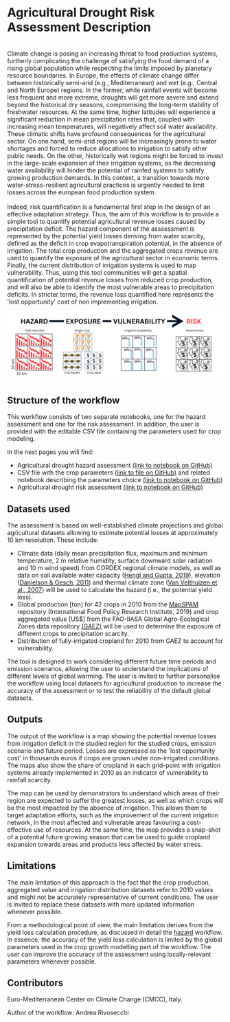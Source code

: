 # Agricultural Drought Risk Assessment Description
<br>
Climate change is posing an increasing threat to food production systems, furtherly complicating the challenge of satisfying the food demand of a rising global population while respecting the limits imposed by planetary resource boundaries. In Europe, the effects of climate change differ between historically semi-arid (e.g., Mediterranean) and wet (e.g., Central and North Europe) regions. In the former, while rainfall events will become less frequent and more extreme, droughts will get more severe and extend beyond the historical dry seasons, compromising the long-term stability of freshwater resources. At the same time, higher latitudes will experience a significant reduction in mean precipitation rates that, coupled with increasing mean temperatures, will negatively affect soil water availability. These climatic shifts have profound consequences for the agricultural sector. On one hand, semi-arid regions will be increasingly prone to water shortages and forced to reduce allocations to irrigation to satisfy other public needs. On the other, historically wet regions might be forced to invest in the large-scale expansion of their irrigation systems, as the decreasing water availability will hinder the potential of rainfed systems to satisfy growing production demands. In this context, a transition towards more water-stress-resilient agricultural practices is urgently needed to limit losses across the european food production system.
<br>
<br>
Indeed, risk quantification is a fundamental first step in the design of an effective adaptation strategy. Thus, the aim of this workflow is to provide a simple tool to quantify potential agricultural revenue losses caused by precipitation deficit. The hazard component of the asssessment is represented by the potential yield losses deriving from water scarcity, defined as the deficit in crop evapotranspiration potential, in the absence of irrigation. The total crop production and the aggregated crops revenue are used to quantify the exposure of the agricultural sector in economic terms. Finally, the current distribution of irrigation systems is used to map vulnerability. Thus, using this tool communities will get a spatial quantification of potential revenue losses from reduced crop production, and will also be able to identify the most vulnerable areas to precipitation deficits. In stricter terms, the revenue loss quantified here represents the 'lost opportunity' cost of non implementing irrigation.

![risk_graphic](agriculture_risk_graphic.png)

## Structure of the workflow
This workflow consists of two separate notebooks, one for the hazard assessment and one for the risk assessment. In addition, the user is provided with the editable CSV file containing the parameters used for crop modeling.

In the next pages you will find:

 - Agricultural drought hazard assessment [(link to notebook on GitHub)](https://github.com/CLIMAAX/DROUGHTS/blob/main/02_agriculture_drought/AGRICULTURE_DROUGHT_Hazard.ipynb)
 - CSV file with the crop parameters [(link to file on GitHub)](https://github.com/CLIMAAX/DROUGHTS/blob/main/02_agriculture_drought/crop_table.csv) and related notebook describing the parameters choice [(link to notebook on GitHub)](https://github.com/CLIMAAX/DROUGHTS/blob/main/02_agriculture_drought/crop_table.ipynb)
 - Agricultural drought risk assessment [(link to notebook on GitHub)](https://github.com/CLIMAAX/DROUGHTS/blob/main/02_agriculture_drought/AGRICULTURE_DROUGHT_Risk_Assessment.ipynb)


## Datasets used

The assessment is based on well-established climate projections and global agricultural datasets allowing to estimate potential losses at approximately 10 km resolution. These include:

* Climate data (daily mean precipitation flux, maximum and minimum temperature, 2 m relative humidity, surface downward solar radiation and 10 m wind speed) from CORDEX regional climate models, as well as data on soil available water capacity ([Hengl and Gupta, 2019](https://zenodo.org/records/2629149)), elevation ([Danielson & Gesch, 2011](https://pubs.usgs.gov/of/2011/1073/)) and thermal climate zone ([Van Velthuizen et al., 2007](https://www.fao.org/publications/card/en/c/2b0a758c-d40d-5706-a80d-32ebd864a57a)) will be used to calculate the hazard (i.e., the potential yield loss). 
* Global production [ton] for 42 crops in 2010 from the [MapSPAM](https://mapspam.info/) repository (International Food Policy Research Institute, 2019) and crop aggregated value [US$] from the FAO-IIASA Global Agro-Ecological Zones data repository [(GAEZ)](https://gaez.fao.org/) will be used to determine the exposure of different crops to precipitation scarcity.
* Distribution of fully-irrigated cropland for 2010 from GAEZ to account for vulnerability. 

The tool is designed to work considering different future time periods and emission scenarios, allowing the user to understand the implications of different levels of global warming. The user is invited to further personalise the workflow using local datasets for agricultural production to increase the accuracy of the assessment or to test the reliability of the default global datasets.

## Outputs

The output of the workflow is a map showing the potential revenue losses from irrigation deficit in the studied region for the studied crops, emission scenario and future period. Losses are expressed as the 'lost opportunity cost' in thousands euros if crops are grown under non-irrigated conditions. The maps also show the share of cropland in each grid-point with irrigation systems already implemented in 2010 as an indicator of vulnerability to rainfall scarcity. 
<br>

The map can be used by demonstrators to understand which areas of their region are expected to suffer the greatest losses, as well as which crops will be the most impacted by the absence of irrigation. This allows them to target adaptation efforts, such as the improvement of the current irrigation network, in the most affected and vulnerable areas favouring a cost-effective use of resources. At the same time, the map provides a snap-shot of a potential future growing season that can be used to guide cropland expansion towards areas and products less affected by water stress.

## Limitations
The main limitation of this approach is the fact that the crop production, aggregated value and irrigation distribution datasets refer to 2010 values and might not be accurately representative of current conditions. The user is invited to replace these datasets with more updated information whenever possible. 

From a methodological point of view, the main limitation derives from the yield loss calculation procedure, as discussed in detail the [hazard](AGRICULTURE_DROUGHT_Hazard.ipynb) workflow. In essence, the accuracy of the yield loss calculation is limited by the global parameters used in the crop growth modelling part of the workflow. The user can improve the accuracy of the assessment using locally-relevant parameters whenever possible.

## Contributors

Euro-Mediterranean Center on Climate Change (CMCC), Italy.

Author of the workflow: Andrea Rivosecchi






